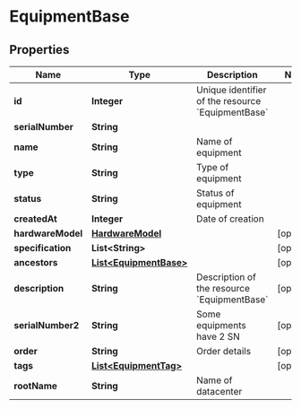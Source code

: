

# EquipmentBase


## Properties

| Name | Type | Description | Notes |
|------------ | ------------- | ------------- | -------------|
|**id** | **Integer** | Unique identifier of the resource &#x60;EquipmentBase&#x60; |  |
|**serialNumber** | **String** |  |  |
|**name** | **String** | Name of equipment |  |
|**type** | **String** | Type of equipment |  |
|**status** | **String** | Status of equipment |  |
|**createdAt** | **Integer** | Date of creation |  |
|**hardwareModel** | [**HardwareModel**](HardwareModel.md) |  |  [optional] |
|**specification** | **List&lt;String&gt;** |  |  [optional] |
|**ancestors** | [**List&lt;EquipmentBase&gt;**](EquipmentBase.md) |  |  [optional] |
|**description** | **String** | Description of the resource &#x60;EquipmentBase&#x60; |  [optional] |
|**serialNumber2** | **String** | Some equipments have 2 SN |  [optional] |
|**order** | **String** | Order details |  [optional] |
|**tags** | [**List&lt;EquipmentTag&gt;**](EquipmentTag.md) |  |  [optional] |
|**rootName** | **String** | Name of datacenter |  |



